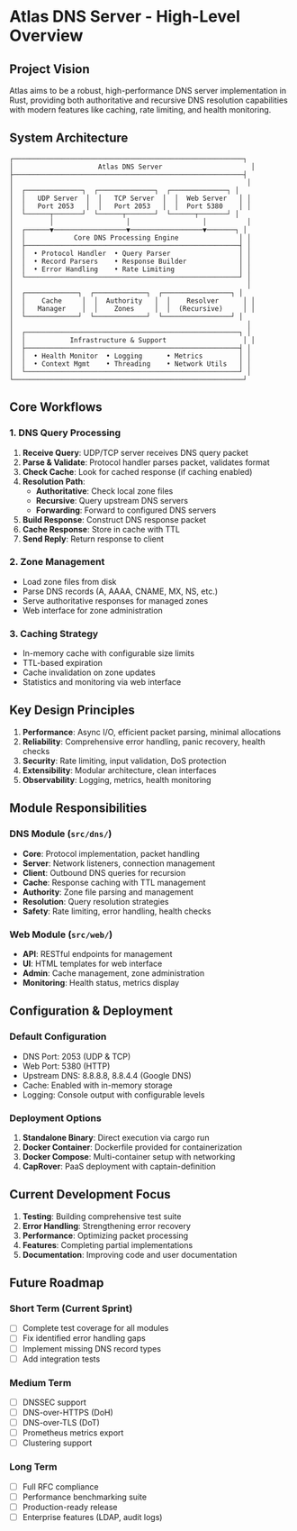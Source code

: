 # Atlas DNS Server - High-Level Overview

## Project Vision
Atlas aims to be a robust, high-performance DNS server implementation in Rust, providing both authoritative and recursive DNS resolution capabilities with modern features like caching, rate limiting, and health monitoring.

## System Architecture

```
┌─────────────────────────────────────────────────────────┐
│                     Atlas DNS Server                      │
├─────────────────────────────────────────────────────────┤
│                                                          │
│  ┌──────────────┐  ┌──────────────┐  ┌──────────────┐ │
│  │   UDP Server  │  │   TCP Server  │  │  Web Server   │ │
│  │   Port 2053   │  │   Port 2053   │  │  Port 5380    │ │
│  └──────┬───────┘  └──────┬───────┘  └──────┬───────┘ │
│         │                  │                  │          │
│  ┌──────▼──────────────────▼──────────────────▼───────┐ │
│  │            Core DNS Processing Engine               │ │
│  ├─────────────────────────────────────────────────────┤ │
│  │  • Protocol Handler  • Query Parser                 │ │
│  │  • Record Parsers    • Response Builder             │ │
│  │  • Error Handling    • Rate Limiting                │ │
│  └─────────────────────────────────────────────────────┘ │
│                                                          │
│  ┌─────────────┐  ┌─────────────┐  ┌─────────────────┐ │
│  │    Cache     │  │  Authority   │  │    Resolver      │ │
│  │   Manager    │  │    Zones     │  │  (Recursive)     │ │
│  └─────────────┘  └─────────────┘  └─────────────────┘ │
│                                                          │
│  ┌─────────────────────────────────────────────────────┐ │
│  │           Infrastructure & Support                   │ │
│  ├─────────────────────────────────────────────────────┤ │
│  │  • Health Monitor  • Logging      • Metrics         │ │
│  │  • Context Mgmt    • Threading    • Network Utils   │ │
│  └─────────────────────────────────────────────────────┘ │
└─────────────────────────────────────────────────────────┘
```

## Core Workflows

### 1. DNS Query Processing
1. **Receive Query**: UDP/TCP server receives DNS query packet
2. **Parse & Validate**: Protocol handler parses packet, validates format
3. **Check Cache**: Look for cached response (if caching enabled)
4. **Resolution Path**:
   - **Authoritative**: Check local zone files
   - **Recursive**: Query upstream DNS servers
   - **Forwarding**: Forward to configured DNS servers
5. **Build Response**: Construct DNS response packet
6. **Cache Response**: Store in cache with TTL
7. **Send Reply**: Return response to client

### 2. Zone Management
- Load zone files from disk
- Parse DNS records (A, AAAA, CNAME, MX, NS, etc.)
- Serve authoritative responses for managed zones
- Web interface for zone administration

### 3. Caching Strategy
- In-memory cache with configurable size limits
- TTL-based expiration
- Cache invalidation on zone updates
- Statistics and monitoring via web interface

## Key Design Principles

1. **Performance**: Async I/O, efficient packet parsing, minimal allocations
2. **Reliability**: Comprehensive error handling, panic recovery, health checks
3. **Security**: Rate limiting, input validation, DoS protection
4. **Extensibility**: Modular architecture, clean interfaces
5. **Observability**: Logging, metrics, health monitoring

## Module Responsibilities

### DNS Module (`src/dns/`)
- **Core**: Protocol implementation, packet handling
- **Server**: Network listeners, connection management
- **Client**: Outbound DNS queries for recursion
- **Cache**: Response caching with TTL management
- **Authority**: Zone file parsing and management
- **Resolution**: Query resolution strategies
- **Safety**: Rate limiting, error handling, health checks

### Web Module (`src/web/`)
- **API**: RESTful endpoints for management
- **UI**: HTML templates for web interface
- **Admin**: Cache management, zone administration
- **Monitoring**: Health status, metrics display

## Configuration & Deployment

### Default Configuration
- DNS Port: 2053 (UDP & TCP)
- Web Port: 5380 (HTTP)
- Upstream DNS: 8.8.8.8, 8.8.4.4 (Google DNS)
- Cache: Enabled with in-memory storage
- Logging: Console output with configurable levels

### Deployment Options
1. **Standalone Binary**: Direct execution via cargo run
2. **Docker Container**: Dockerfile provided for containerization
3. **Docker Compose**: Multi-container setup with networking
4. **CapRover**: PaaS deployment with captain-definition

## Current Development Focus

1. **Testing**: Building comprehensive test suite
2. **Error Handling**: Strengthening error recovery
3. **Performance**: Optimizing packet processing
4. **Features**: Completing partial implementations
5. **Documentation**: Improving code and user documentation

## Future Roadmap

### Short Term (Current Sprint)
- [ ] Complete test coverage for all modules
- [ ] Fix identified error handling gaps
- [ ] Implement missing DNS record types
- [ ] Add integration tests

### Medium Term
- [ ] DNSSEC support
- [ ] DNS-over-HTTPS (DoH)
- [ ] DNS-over-TLS (DoT)
- [ ] Prometheus metrics export
- [ ] Clustering support

### Long Term
- [ ] Full RFC compliance
- [ ] Performance benchmarking suite
- [ ] Production-ready release
- [ ] Enterprise features (LDAP, audit logs)